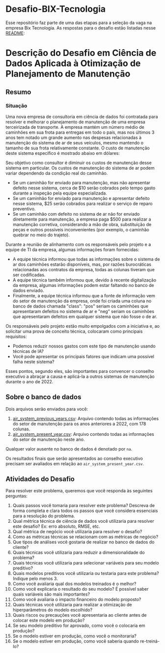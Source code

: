 # Desafio-BIX-Tecnologia
Esse repositório faz parte de uma das etapas para a seleção da vaga na empresa Bix Tecnologia. As respostas para o desafio estão listadas nesse [README](respostas.md):

# Descrição do Desafio em Ciência de Dados Aplicada à Otimização de Planejamento de Manutenção

## Resumo

### Situação

Uma nova empresa de consultoria em ciência de dados foi contratada para resolver e melhorar o planejamento de manutenção de uma empresa terceirizada de transporte. A empresa mantém um número médio de caminhões em sua frota para entregas em todo o país, mas nos últimos 3 anos tem notado um grande aumento nas despesas relacionadas à manutenção do sistema de ar de seus veículos, mesmo mantendo o tamanho de sua frota relativamente constante. O custo de manutenção deste sistema específico é mostrado abaixo em dólares:

Seu objetivo como consultor é diminuir os custos de manutenção desse sistema em particular. Os custos de manutenção do sistema de ar podem variar dependendo da condição real do caminhão.

- Se um caminhão for enviado para manutenção, mas não apresentar defeito nesse sistema, cerca de $10 serão cobrados pelo tempo gasto durante a inspeção pela equipe especializada.
- Se um caminhão for enviado para manutenção e apresentar defeito nesse sistema, $25 serão cobrados para realizar o serviço de reparo preventivo.
- Se um caminhão com defeito no sistema de ar não for enviado diretamente para manutenção, a empresa paga $500 para realizar a manutenção corretiva, considerando a mão de obra, substituição de peças e outros possíveis inconvenientes (por exemplo, o caminhão quebrar no meio do trajeto).

Durante a reunião de alinhamento com os responsáveis pelo projeto e a equipe de TI da empresa, algumas informações foram fornecidas:

- A equipe técnica informou que todas as informações sobre o sistema de ar dos caminhões estarão disponíveis, mas, por razões burocráticas relacionadas aos contratos da empresa, todas as colunas tiveram que ser codificadas.
- A equipe técnica também informou que, devido à recente digitalização da empresa, algumas informações podem estar faltando no banco de dados enviado.
- Finalmente, a equipe técnica informou que a fonte de informação vem do setor de manutenção da empresa, onde foi criada uma coluna no banco de dados chamada "class": "pos" seriam os caminhões que apresentaram defeitos no sistema de ar e "neg" seriam os caminhões que apresentaram defeitos em qualquer sistema que não fosse o de ar.

Os responsáveis pelo projeto estão muito empolgados com a iniciativa e, ao solicitar uma prova de conceito técnica, colocaram como principais requisitos:
- Podemos reduzir nossos gastos com este tipo de manutenção usando técnicas de IA?
- Você pode apresentar os principais fatores que indicam uma possível falha neste sistema?
  
Esses pontos, segundo eles, são importantes para convencer o conselho executivo a abraçar a causa e aplicá-la a outros sistemas de manutenção durante o ano de 2022.

## Sobre o banco de dados

Dois arquivos serão enviados para você:
1. [air_system_previous_years.csv](air_system_previous_years.csv): Arquivo contendo todas as informações do setor de manutenção para os anos anteriores a 2022, com 178 colunas.
2. [air_system_present_year.csv](air_system_present_year.csv): Arquivo contendo todas as informações do setor de manutenção neste ano.
  
Qualquer valor ausente no banco de dados é denotado por `na`.

Os resultados finais que serão apresentados ao conselho executivo precisam ser avaliados em relação ao `air_system_present_year.csv`.

## Atividades do Desafio

Para resolver este problema, queremos que você responda às seguintes perguntas:

1. Quais passos você tomaria para resolver este problema? Descreva de forma completa e clara todos os passos que você considera essenciais para a resolução do problema.
2. Qual métrica técnica de ciência de dados você utilizaria para resolver este desafio? Ex: erro absoluto, RMSE, etc.
3. Qual métrica de negócio você utilizaria para resolver o desafio?
4. Como as métricas técnicas se relacionam com as métricas de negócio?
5. Que tipos de análises você gostaria de realizar no banco de dados do cliente?
6. Quais técnicas você utilizaria para reduzir a dimensionalidade do problema?
7. Quais técnicas você utilizaria para selecionar variáveis para seu modelo preditivo?
8. Quais modelos preditivos você utilizaria ou testaria para este problema? Indique pelo menos 3.
9. Como você avaliaria qual dos modelos treinados é o melhor?
10. Como você explicaria o resultado do seu modelo? É possível saber quais variáveis são mais importantes?
11. Como você avaliaria o impacto financeiro do modelo proposto?
12. Quais técnicas você utilizaria para realizar a otimização de hiperparâmetros do modelo escolhido?
13. Quais riscos ou precauções você apresentaria ao cliente antes de colocar este modelo em produção?
14. Se seu modelo preditivo for aprovado, como você o colocaria em produção?
15. Se o modelo estiver em produção, como você o monitoraria?
16. Se o modelo estiver em produção, como você saberia quando re-treiná-lo?


